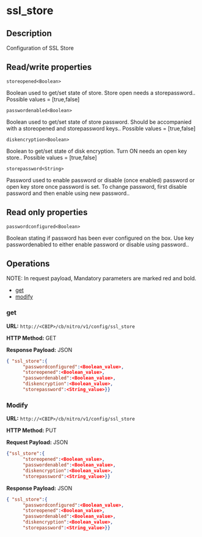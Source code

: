 # ssl\_store

## Description

Configuration of SSL Store

## Read/write properties

`storeopened<Boolean>`

Boolean used to get/set state of store. Store open needs a storepassword..
Possible values = [true,false]

`passwordenabled<Boolean>`

Boolean used to get/set state of store password. Should be accompanied with a storeopened and storepassword keys..
Possible values = [true,false]

`diskencryption<Boolean>`

Boolean to get/set state of disk encryption. Turn ON needs an open key store..
Possible values = [true,false]

`storepassword<String>`

Password used to enable password or disable (once enabled) password or open key store once password is set. To change password, first disable password and then enable using new password..

## Read only properties

`passwordconfigured<Boolean>`

Boolean stating if password has been ever configured on the box. Use key passwordenabled to either enable password or disable using password..

## Operations

NOTE: In request payload, Mandatory parameters are marked red and bold.

* [get](#get)
* [modify](#modify)


### <a name="get">get</a>

**URL:** `http://<CBIP>/cb/nitro/v1/config/ssl_store`

**HTTP Method:** GET

**Response Payload:** JSON

```json
{ "ssl_store":{
      "passwordconfigured":<Boolean_value>,
      "storeopened":<Boolean_value>,
      "passwordenabled":<Boolean_value>,
      "diskencryption":<Boolean_value>,
      "storepassword":<String_value>}}
```

### <a name="modify">Modify</a>

**URL:** `http://<CBIP>/cb/nitro/v1/config/ssl_store`

**HTTP Method:** PUT

**Request Payload:** JSON

```json
{"ssl_store":{
      "storeopened":<Boolean_value>,
      "passwordenabled":<Boolean_value>,
      "diskencryption":<Boolean_value>,
      "storepassword":<String_value>}}
```

**Response Payload:** JSON

```json
{ "ssl_store":{
      "passwordconfigured":<Boolean_value>,
      "storeopened":<Boolean_value>,
      "passwordenabled":<Boolean_value>,
      "diskencryption":<Boolean_value>,
      "storepassword":<String_value>}}
```